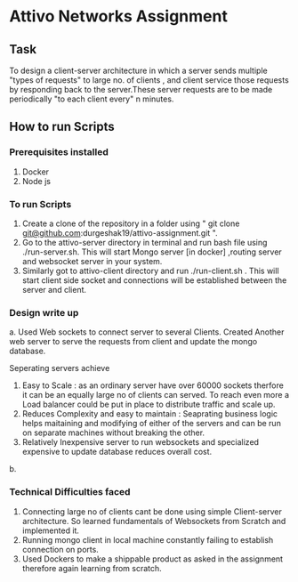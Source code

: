 # Attivo Networks Assignment


## Task
To design a client-server architecture in which a server sends multiple "types of requests" to large no. of clients , and client service those requests by responding back to the server.These server requests are to be made periodically "to each client every" n minutes.

## How to run Scripts

### Prerequisites installed
1. Docker 
2. Node js

### To run Scripts
1. Create a clone of the repository in a folder using " git clone git@github.com:durgeshak19/attivo-assignment.git ".  
2. Go to the attivo-server directory in terminal and run bash file using ./run-server.sh. This will start Mongo server [in docker] ,routing server and websocket server in your system.
3. Similarly got to attivo-client directory and run ./run-client.sh . This will start client side socket and connections will be established between the server and client.

### Design write up
a. Used Web sockets to connect server to several Clients. Created Another web server to serve the requests from client and update the mongo database.

Seperating servers achieve

1. Easy to Scale : as an ordinary server have over 60000 sockets therfore it can be an equally large no of clients can served. To reach even more a Load balancer could be put in place to distribute traffic and scale up.
2. Reduces Complexity and easy to maintain : Seaprating business logic helps maitaining and modifying of either of the servers and can be run on separate machines without breaking the other.
3. Relatively Inexpensive server to run websockets and specialized expensive to update database reduces overall cost.

b.
### Technical Difficulties faced 
1. Connecting large no of clients cant be done using simple Client-server architecture. So learned fundamentals of Websockets from Scratch and implemented it.
2. Running mongo client in local machine constantly failing to establish connection on ports.
3. Used Dockers to make a shippable product as asked in the assignment therefore again learning from scratch. 
